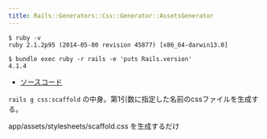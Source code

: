 ```yaml
---
title: Rails::Generators::Css::Generator::AssetsGenerator
---
```


```
$ ruby -v
ruby 2.1.2p95 (2014-05-80 revision 45877) [x86_64-darwin13.0]
```

```
$ bundle exec ruby -r rails -e 'puts Rails.version'
4.1.4
```

* [ソースコード](https://github.com/rails/rails/blob/v4.2.0.beta1/railties/lib/rails/generators/css/assets/assets_generator.rb)

`rails g css:scaffold` の中身。第1引数に指定した名前のcssファイルを生成する。

app/assets/stylesheets/scaffold.css を生成するだけ
